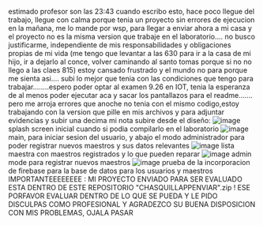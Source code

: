 estimado profesor son las 23:43 cuando escribo esto, hace poco llegue del trabajo, llegue con calma porque tenia un proyecto sin errores de ejecucion en la mañana, me lo mande por wsp, para llegar a enviar ahora a mi casa y el proyecto no es la misma version que trabaje en el laboratorio.... no busco justificarme, independiente de mis responsabilidades y obligaciones propias de mi vida (me tengo que levantar a las 630 para ir a la casa de mi hijo, ir a dejarlo al conce, volver caminando al santo tomas porque si no no llego a las claes 815) estoy cansado frustrado y el mundo no para porque me sienta asi.... subi lo mejor que tenia con las condiciones que tengo para trabajar........espero poder optar al examen
9.26 en IOT, tenia la esperanza de al menos poder ejecutar aca y sacar los pantallazos para el readme....... pero me arroja errores que anoche no tenia con el mismo codigo,estoy trabajando con la version que pille en mis archivos y para adjuntar evidencias y subir una decima mi nota subire desde el diseño:
 ![image](https://github.com/user-attachments/assets/c6f9118b-8f7b-44c4-a512-ee229b0ff29f) splash screen inicial cuando si podia compilarlo en el laboratorio 
![image](https://github.com/user-attachments/assets/bd84c1cc-75d6-43ce-98d6-13cd03b9d42e) main, para iniciar sesion del usuario, y abajo el modo administrador para poder registrar nuevos maestros y sus datos relevantes
![image](https://github.com/user-attachments/assets/74ed745f-ee66-48a5-a959-a2ebde1ec660) lista maestra con maestros registrados y lo que pueden reparar
![image](https://github.com/user-attachments/assets/b15e88af-8fe1-4a1b-89d8-f8fe7e14a671) admin mode para registrar nuevos maestros
![image](https://github.com/user-attachments/assets/67691604-8e66-4721-8064-59a27417f84f) prueba de la incorporacion de firebase para la base de datos para los usuarios y maestros 
IMPORTANTEEEEEEEE : MI PROYECTO ENVIADO PARA SER EVALUADO ESTA DENTRO DE ESTE REPOSITORIO "CHASQUILLAPPENVIAR".zip ! ESE PORFAVOR EVALUAR DENTRO DE LO QUE SE PUEDA Y LE PIDO DISCULPAS COMO PROFESIONAL Y AGRADEZCO SU BUENA DISPOSICION CON MIS PROBLEMAS, OJALA PASAR



